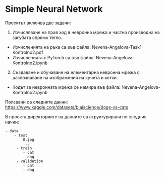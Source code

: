 # Simple Neural Network

Проектът включва две задачи:

1. Изчисляване на прав ход в невронна мрежа и частна производна на загубата спрямо тегло.

 - Изчисленията на ръка са във файла: Nevena-Angelova-Task1-Kontrolno2.pdf
 - Изчисленията с PyTorch са във файла: Nevena-Angelova-Kontrolno2.ipynb

2. Създаване и обучаване на елементарна невронна мрежа с разпознаване на изображения на кучета и котки.

 - Кодът за невронната мрежа се намира във файла: Nevena-Angelova-Kontrolno2.ipynb

 Ползвани са следните данни: https://www.kaggle.com/datasets/biaiscience/dogs-vs-cats

 В проекта директориите на данните са структурирани по следния начин:

    - data
        - test
            0.jpg
            ...
         - train
            - cat
            - dog
         - validation
            - cat
            - dog